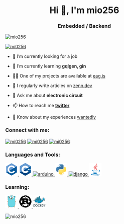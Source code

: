 <h1 align="center">Hi 👋, I'm mio256</h1>
<h3 align="center">Embedded / Backend</h3>

<p align="left"> <a href="https://github.com/ryo-ma/github-profile-trophy"><img src="https://github-profile-trophy.vercel.app/?username=mio256" alt="mio256" /></a> </p>

<p align="left"> <a href="https://twitter.com/mi0256" target="blank"><img src="https://img.shields.io/twitter/follow/mi0256?logo=twitter&style=for-the-badge" alt="mi0256" /></a> </p>

- 🔭 I’m currently looking for a job

- 🌱 I’m currently learning **gqlgen, gin**

- 👨‍💻 One of my projects are available at [eag.is](https://eag.is/)

- 📝 I regularly write articles on [zenn.dev](https://zenn.dev/mi0256)

- 💬 Ask me about **electronic circuit**

- 📫 How to reach me **[twitter](https://twitter.com/mi0256)**

- 📄 Know about my experiences [wantedly](https://www.wantedly.com/id/mi0256)

<h3 align="left">Connect with me:</h3>
<p align="left">
<a href="https://twitter.com/mi0256" target="blank"><img align="center" src="https://raw.githubusercontent.com/rahuldkjain/github-profile-readme-generator/master/src/images/icons/Social/twitter.svg" alt="mi0256" height="30" width="40" /></a>
<a href="https://linkedin.com/in/mi0256" target="blank"><img align="center" src="https://raw.githubusercontent.com/rahuldkjain/github-profile-readme-generator/master/src/images/icons/Social/linked-in-alt.svg" alt="mi0256" height="30" width="40" /></a>
<a href="https://fb.com/mi0256" target="blank"><img align="center" src="https://raw.githubusercontent.com/rahuldkjain/github-profile-readme-generator/master/src/images/icons/Social/facebook.svg" alt="mi0256" height="30" width="40" /></a>
</p>

<h3 align="left">Languages and Tools:</h3>
<p align="left">
  <a href="https://www.cprogramming.com/" target="_blank" rel="noreferrer"> <img src="https://raw.githubusercontent.com/devicons/devicon/master/icons/c/c-original.svg" alt="c" width="40" height="40"/> </a>
  <a href="https://www.w3schools.com/cpp/" target="_blank" rel="noreferrer"> <img src="https://raw.githubusercontent.com/devicons/devicon/master/icons/cplusplus/cplusplus-original.svg" alt="cplusplus" width="40" height="40"/> </a>
  <a href="https://www.arduino.cc/" target="_blank" rel="noreferrer"> <img src="https://cdn.worldvectorlogo.com/logos/arduino-1.svg" alt="arduino" width="40" height="40"/> </a>
  <a href="https://www.python.org" target="_blank" rel="noreferrer"> <img src="https://raw.githubusercontent.com/devicons/devicon/master/icons/python/python-original.svg" alt="python" width="40" height="40"/> </a>
  <a href="https://www.djangoproject.com/" target="_blank" rel="noreferrer"> <img src="https://cdn.worldvectorlogo.com/logos/django.svg" alt="django" width="40" height="40"/> </a>
  <a href="https://www.java.com" target="_blank" rel="noreferrer"> <img src="https://raw.githubusercontent.com/devicons/devicon/master/icons/java/java-original.svg" alt="java" width="40" height="40"/> </a>
</p>

<h3 align="left">Learning:</h3>
<p align="left">
  <a href="https://golang.org" target="_blank" rel="noreferrer"> <img src="https://raw.githubusercontent.com/devicons/devicon/master/icons/go/go-original.svg" alt="go" width="40" height="40"/> </a>
  <a href="https://www.rust-lang.org" target="_blank" rel="noreferrer"> <img src="https://raw.githubusercontent.com/devicons/devicon/master/icons/rust/rust-plain.svg" alt="rust" width="40" height="40"/> </a>
  <a href="https://www.docker.com/" target="_blank" rel="noreferrer"> <img src="https://raw.githubusercontent.com/devicons/devicon/master/icons/docker/docker-original-wordmark.svg" alt="docker" width="40" height="40"/> </a>
</p>

<p><img align="center" src="https://github-readme-streak-stats.herokuapp.com/?user=mio256&" alt="mio256" /></p>

